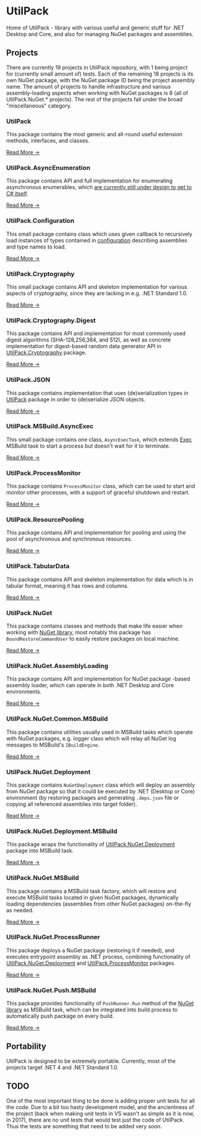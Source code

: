 # UtilPack
Home of UtilPack - library with various useful and generic stuff for .NET Desktop and Core, and also for managing NuGet packages and assemblies.

## Projects
There are currently 19 projects in UtilPack repository, with 1 being project for (currently small amount of) tests.
Each of the remaining 18 projects is its own NuGet package, with the NuGet package ID being the project assembly name.
The amount of projects to handle infrastructure and various assembly-loading aspects when working with NuGet packages is 8 (all of UtilPack.NuGet.* projects).
The rest of the projects fall under the broad "miscellaneous" category.

### UtilPack
This package contains the most generic and all-round useful extension methods, interfaces, and classes.

[Read More ->](./Source/UtilPack)

### UtilPack.AsyncEnumeration
This package contains API and full implementation for enumerating asynchronous enumerables, which [are currently still under design to get to C# itself](https://github.com/dotnet/csharplang/issues/43).

[Read More ->](./Source/UtilPack.AsyncEnumeration)

### UtilPack.Configuration
This small package contains class which uses given callback to recursively load instances of types contained in [configuration](http://www.nuget.org/packages/Microsoft.Extensions.Configuration) describing assemblies and type names to load.

[Read More ->](./Source/UtilPack.Configuration)

### UtilPack.Cryptography
This small package contains API and skeleton implementation for various aspects of cryptography, since they are lacking in e.g. .NET Standard 1.0.

[Read More ->](./Source/UtilPack.Cryptography)

### UtilPack.Cryptography.Digest
This package contains API and implementation for most commonly used digest algorithms (SHA-128,256,384, and 512), as well as concrete implementation for digest-based random data generator API in [UtilPack.Cryptography](./Source/UtilPack.Cryptography) package.

[Read More ->](./Source/UtilPack.Cryptography.Digest)

### UtilPack.JSON
This package contains implementation that uses (de)serialization types in [UtilPack](./Source/UtilPack) package in order to (de)serialize JSON objects.

[Read More ->](./Source/UtilPack.JSON)

### UtilPack.MSBuild.AsyncExec
This small package contains one class, `AsyncExecTask`, which extends [Exec](https://docs.microsoft.com/en-us/visualstudio/msbuild/exec-task) MSBuild task to start a process but doesn't wait for it to terminate.

[Read More ->](./Source/UtilPack.MSBuild.AsyncExec)

### UtilPack.ProcessMonitor
This package contains `ProcessMonitor` class, which can be used to start and monitor other processes, with a support of graceful shutdown and restart.

[Read More ->](./Source/UtilPack.ProcessMonitor)

### UtilPack.ResourcePooling
This package contains API and implementation for pooling and using the pool of asynchronous and synchronous resources.

[Read More ->](./Source/UtilPack.ResourcePooling)

### UtilPack.TabularData
This package contains API and skeleton implementation for data which is in tabular format, meaning it has rows and columns.

[Read More ->](./Source/UtilPack.TabularData)

### UtilPack.NuGet
This package contains classes and methods that make life easier when working with [NuGet library](https://github.com/NuGet/NuGet.Client), most notably this package has `BoundRestoreCommandUser` to easily restore packages on local machine.

[Read More ->](./Source/UtilPack.NuGet)

### UtilPack.NuGet.AssemblyLoading
This package contains API and implementation for NuGet package -based assembly loader, which can operate in both .NET Desktop and Core environments.

[Read More ->](./Source/UtilPack.NuGet.AssemblyLoading)

### UtilPack.NuGet.Common.MSBuild
This package contains utilities usually used in MSBuild tasks which operate with NuGet packages, e.g. logger class which will relay all NuGet log messages to MSBuild's `IBuildEngine`.

[Read More ->](./Source/UtilPack.NuGet.Common.MSBuild)

### UtilPack.NuGet.Deployment
This package contains `NuGetDeployment` class which will deploy an assembly from NuGet package so that it could be executed by .NET (Desktop or Core) environment (by restoring packages and generating `.deps.json` file or copying all referenced assemblies into target folder).

[Read More ->](./Source/UtilPack.NuGet.Deployment)

### UtilPack.NuGet.Deployment.MSBuild
This package wraps the functionality of [UtilPack.NuGet.Deployment](./Source/UtilPack.NuGet.Deployment) package into MSBuild task.

[Read More ->](./Source/UtilPack.NuGet.Deployment.MSBuild)

### UtilPack.NuGet.MSBuild
This package contains a MSBuild task factory, which will restore and execute MSBuild tasks located in given NuGet packages, dynamically loading dependencies (assemblies from other NuGet packages) on-the-fly as needed.

[Read More ->](./Source/UtilPack.NuGet.MSBuild)

### UtilPack.NuGet.ProcessRunner
This package deploys a NuGet package (restoring it if needed), and executes entrypoint assembly as .NET process, combining functionality of [UtilPack.NuGet.Deployment](./Source/UtilPack.NuGet.Deployment) and [UtilPack.ProcessMonitor](./Source/UtilPack.ProcessMonitor) packages.

[Read More ->](./Source/UtilPack.NuGet.ProcessRunner)

### UtilPack.NuGet.Push.MSBuild
This package provides functionality of `PushRunner.Run` method of the [NuGet library](https://github.com/NuGet/NuGet.Client) as MSBuild task, which can be integrated into build process to automatically push package on every build.

[Read More ->](./Source/UtilPack.NuGet.Push.MSBuild)

## Portability
UtilPack is designed to be extremely portable.
Currently, most of the projects target .NET 4 and .NET Standard 1.0.

## TODO
One of the most important thing to be done is adding proper unit tests for all the code.
Due to a bit too hasty development model, and the ancientness of the project (back when making unit tests in VS wasn't as simple as it is now, in 2017), there are no unit tests that would test just the code of UtilPack.
Thus the tests are something that need to be added very soon.